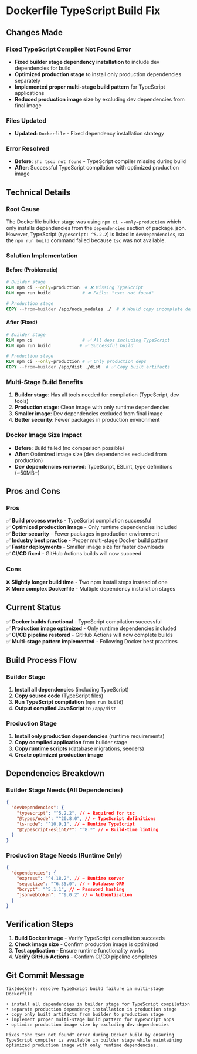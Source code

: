 # Dockerfile TypeScript Build Fix

## Changes Made

### Fixed TypeScript Compiler Not Found Error

- **Fixed builder stage dependency installation** to include dev dependencies for build
- **Optimized production stage** to install only production dependencies separately
- **Implemented proper multi-stage build pattern** for TypeScript applications
- **Reduced production image size** by excluding dev dependencies from final image

### Files Updated

- **Updated**: `Dockerfile` - Fixed dependency installation strategy

### Error Resolved

- **Before**: `sh: tsc: not found` - TypeScript compiler missing during build
- **After**: Successful TypeScript compilation with optimized production image

## Technical Details

### Root Cause

The Dockerfile builder stage was using `npm ci --only=production` which only installs dependencies from the `dependencies` section of package.json. However, TypeScript (`typescript: ^5.2.2`) is listed in `devDependencies`, so the `npm run build` command failed because `tsc` was not available.

### Solution Implementation

#### Before (Problematic)

```dockerfile
# Builder stage
RUN npm ci --only=production  # ❌ Missing TypeScript
RUN npm run build            # ❌ Fails: "tsc: not found"

# Production stage
COPY --from=builder /app/node_modules ./  # ❌ Would copy incomplete deps
```

#### After (Fixed)

```dockerfile
# Builder stage
RUN npm ci                   # ✅ All deps including TypeScript
RUN npm run build           # ✅ Successful build

# Production stage
RUN npm ci --only=production # ✅ Only production deps
COPY --from=builder /app/dist ./dist  # ✅ Copy built artifacts
```

### Multi-Stage Build Benefits

1. **Builder stage**: Has all tools needed for compilation (TypeScript, dev tools)
2. **Production stage**: Clean image with only runtime dependencies
3. **Smaller image**: Dev dependencies excluded from final image
4. **Better security**: Fewer packages in production environment

### Docker Image Size Impact

- **Before**: Build failed (no comparison possible)
- **After**: Optimized image size (dev dependencies excluded from production)
- **Dev dependencies removed**: TypeScript, ESLint, type definitions (~50MB+)

## Pros and Cons

### Pros

✅ **Build process works** - TypeScript compilation successful  
✅ **Optimized production image** - Only runtime dependencies included  
✅ **Better security** - Fewer packages in production environment  
✅ **Industry best practice** - Proper multi-stage Docker build pattern  
✅ **Faster deployments** - Smaller image size for faster downloads  
✅ **CI/CD fixed** - GitHub Actions builds will now succeed

### Cons

❌ **Slightly longer build time** - Two npm install steps instead of one  
❌ **More complex Dockerfile** - Multiple dependency installation stages

## Current Status

✅ **Docker builds functional** - TypeScript compilation successful  
✅ **Production image optimized** - Only runtime dependencies included  
✅ **CI/CD pipeline restored** - GitHub Actions will now complete builds  
✅ **Multi-stage pattern implemented** - Following Docker best practices

## Build Process Flow

### Builder Stage

1. **Install all dependencies** (including TypeScript)
2. **Copy source code** (TypeScript files)
3. **Run TypeScript compilation** (`npm run build`)
4. **Output compiled JavaScript** to `/app/dist`

### Production Stage

1. **Install only production dependencies** (runtime requirements)
2. **Copy compiled application** from builder stage
3. **Copy runtime scripts** (database migrations, seeders)
4. **Create optimized production image**

## Dependencies Breakdown

### Builder Stage Needs (All Dependencies)

```json
{
  "devDependencies": {
    "typescript": "^5.2.2", // ← Required for tsc
    "@types/node": "^20.8.0", // ← TypeScript definitions
    "ts-node": "^10.9.1", // ← Runtime TypeScript
    "@typescript-eslint/*": "^8.*" // ← Build-time linting
  }
}
```

### Production Stage Needs (Runtime Only)

```json
{
  "dependencies": {
    "express": "^4.18.2", // ← Runtime server
    "sequelize": "^6.35.0", // ← Database ORM
    "bcrypt": "^5.1.1", // ← Password hashing
    "jsonwebtoken": "^9.0.2" // ← Authentication
  }
}
```

## Verification Steps

1. **Build Docker image** - Verify TypeScript compilation succeeds
2. **Check image size** - Confirm production image is optimized
3. **Test application** - Ensure runtime functionality works
4. **Verify GitHub Actions** - Confirm CI/CD pipeline completes

## Git Commit Message

```
fix(docker): resolve TypeScript build failure in multi-stage Dockerfile

• install all dependencies in builder stage for TypeScript compilation
• separate production dependency installation in production stage
• copy only built artifacts from builder to production stage
• implement proper multi-stage build pattern for TypeScript apps
• optimize production image size by excluding dev dependencies

Fixes "sh: tsc: not found" error during Docker build by ensuring
TypeScript compiler is available in builder stage while maintaining
optimized production image with only runtime dependencies.
```
